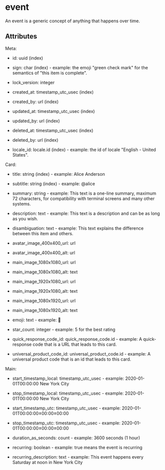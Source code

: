 # event


An event is a generic concept of anything that happens over time.


## Attributes

Meta:

  * id: uuid (index)

  * sign: char (index) - example: the emoji "green check mark" for the semantics of "this item is complete".

  * lock_version: integer

  * created_at: timestamp_utc_usec (index)

  * created_by: url (index)

  * updated_at: timestamp_utc_usec (index)

  * updated_by: url (index)

  * deleted_at: timestamp_utc_usec (index)

  * deleted_by: url (index)

  * locale_id: locale.id (index) - example: the id of locale "English - United States".

Card:

  * title: string (index) - example: Alice Anderson

  * subtitle: string (index) - example: @alice

  * summary: string - example: This text is a one-line summary, maximum 72 characters, for compatibility with terminal screens and many other systems.

  * description: text - example: This text is a description and can be as long as you wish.

  * disambiguation: text - example: This text explains the difference between this item and others.

  * avatar_image_400x400_url: url

  * avatar_image_400x400_alt: url

  * main_image_1080x1080_url: url

  * main_image_1080x1080_alt: text

  * main_image_1920x1080_url: url

  * main_image_1920x1080_alt: text

  * main_image_1080x1920_url: url

  * main_image_1080x1920_alt: text

  * emoji: text - example: 🚀

  * star_count: integer - example: 5 for the best rating

  * quick_response_code_id: quick_response_code.id - example: A quick-response code that is a URL that leads to this card.

  * universal_product_code_id: universal_product_code.id - example: A universal product code that is an id that leads to this card.

Main:

  * start_timestamp_local: timestamp_utc_usec - example: 2020-01-01T00:00:00 New York City

  * stop_timestamp_local: timestamp_utc_usec - example: 2020-01-01T00:00:00 New York City

  * start_timestamp_utc: timestamp_utc_usec - example: 2020-01-01T00:00:00±00:00±00:00

  * stop_timestamp_utc: timestamp_utc_usec - example: 2020-01-01T00:00:00±00:00±00:00

  * duration_as_seconds: count - example: 3600 seconds (1 hour)

  * recurring: boolean - example: true means the event is recurring

  * recurring_description: text - example: This event happens every Saturday at noon in New York City

